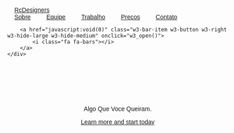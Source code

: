 <!DOCTYPE html>
<html lang="en">
<head>
    <meta charset="UTF-8">
    <link rel="shortcut icon" type="image x-icon"  href="LOGOOFC.jpg">
    <title>RcDesigner</title>
</head>
<body>

</body>

<meta charset="UTF-8">
<meta name="viewport" content="width=device-width, initial-scale=1">
<link rel="stylesheet" href="https://www.w3schools.com/w3css/4/w3.css">
<link rel="stylesheet" href="https://fonts.googleapis.com/css?family=Raleway">
<link rel="stylesheet" href="https://cdnjs.cloudflare.com/ajax/libs/font-awesome/4.7.0/css/font-awesome.min.css">
<link rel="shortcut icon" type="image x-icon"  href="Menuzin.png">
<style>
    body,h1,h2,h3,h4,h5,h6 {font-family: "Raleway", sans-serif}

    body, html {
        height: 100%;

        line-height: 1.8;
    }

    /* Full height image header */
    .bgimg-1 {
        background-position: center;
        background-size: cover;
        background-image: url("BACKGROUNDPSITE.jpg");
        min-height: 100%;
    }

    .w3-bar .w3-button {
        padding: 16px;
    }
</style>
<body>


<!-- Navbar (sit on top) -->
<div class="w3-top">
    <div class="w3-bar w3-white w3-card" id="myNavbar">
         <a href="#home" class="w3-bar-item w3-button w3-wide">RcDesigners</a>
        <!-- Right-sided navbar links -->
        <div class="w3-right  w3-hide-small">
            <a href="#about" class="w3-bar-item w3-button">Sobre</a>
            <a href="#team" class="w3-bar-item w3-button"><i class="fa fa-user"></i>Equipe</a>
            <a href="#work" class="w3-bar-item w3-button"><i class="fa fa-th"></i>Trabalho</a>
            <a href="#pricing" class="w3-bar-item w3-button"><i class="fa fa-usd"></i>Precos</a>
            <a href="#contact" class="w3-bar-item w3-button"><i class="fa fa-envelope"></i>Contato</a>
        </div>
        <!-- Hide right-floated links on small screens and replace them with a menu icon -->

        <a href="javascript:void(0)" class="w3-bar-item w3-button w3-right w3-hide-large w3-hide-medium" onclick="w3_open()">
            <i class="fa fa-bars"></i>
        </a>
    </div>
</div>

<!-- Sidebar on small screens when clicking the menu icon -->
<nav class="w3-sidebar w3-bar-block w3-black w3-card w3-animate-left w3-hide-medium w3-hide-large" style="display:none" id="mySidebar">
    <a href="javascript:void(0)" onclick="w3_close()" class="w3-bar-item w3-button w3-large w3-padding-16">Close ×</a>
    <a href="#about" onclick="w3_close()" class="w3-bar-item w3-button">Sobre</a>
    <a href="#team" onclick="w3_close()" class="w3-bar-item w3-button">Equipe</a>
    <a href="#work" onclick="w3_close()" class="w3-bar-item w3-button">Trabalhos</a>
    <a href="#pricing" onclick="w3_close()" class="w3-bar-item w3-button">Precos</a>
    <a href="#contact" onclick="w3_close()" class="w3-bar-item w3-button">Contato</a>
</nav>

<!-- Header with full-height image -->
<header class="bgimg-1 w3-display-container w3-grayscale-min" id="home">
    <div class="w3-display-left w3-text-white" style="padding:48px"
        <span class="w3-jumbo   w3-hide-small"></span><br>
    <span class="w3-jumbo w3-hide-small"></span><br>
        <span class="w3-xxlarge w3-hide-large w3-hide-medium"</span><br>
        <span class="w3-large">Algo Que Voce Queiram.</span>
        <p><a href="#about" class="w3-button w3-white w3-padding-large w3-large w3-margin-top w3-opacity w3-hover-opacity-off">Learn more and start today</a></p>
    </div>
    <div class="w3-display-bottomleft w3-text-grey w3-large" style="padding:24px 48px">
        <i class="fa fa-facebook-official w3-hover-opacity"></i>
        <i class="fa fa-instagram w3-hover-opacity"></i>
        <i class="fa fa-snapchat w3-hover-opacity"></i>
        <i class="fa fa-pinterest-p w3-hover-opacity"></i>
        <i class="fa fa-twitter w3-hover-opacity"></i>
        <i class="fa fa-linkedin w3-hover-opacity"></i>
    </div>
</header>

<!-- About Section -->
<div class="w3-container" style="padding:128px 16px" id="about">
    <h3 class="w3-center">Sobre A Empresa</h3>
    <p class="w3-center w3-large">Principais recursos da nossa empresa</p>
    <div class="w3-row-padding w3-center" style="margin-top:64px">
        <div class="w3-quarter">
            <i class="fa fa-desktop w3-margin-bottom w3-jumbo w3-center"></i>
            <p class="w3-large">Responsabilidaes</p>
            <p>Palavras Sabias</p>
        </div>
        <div class="w3-quarter">
            <i class="fa fa-heart w3-margin-bottom w3-jumbo"></i>
            <p class="w3-large">Exemplo</p>
            <p>Palavras Sabias</p>
        </div>
        <div class="w3-quarter">
            <i class="fa fa-diamond w3-margin-bottom w3-jumbo"></i>
            <p class="w3-large">Exemplo</p>
            <p>Palavras Sabias</p>
        </div>
        <div class="w3-quarter">
            <i class="fa fa-cog w3-margin-bottom w3-jumbo"></i>
            <p class="w3-large">Exemplo</p>
            <p>Palavras Sabias</p>
        </div>
    </div>
</div>

<!-- Promo Section - "We know design" -->
<div class="w3-container w3-light-grey" style="padding:128px 16px">
    <div class="w3-row-padding">
        <div class="w3-col m6">
            <h3>Nossos Trabalhos</h3>
            <p>Falar Sobre Um Pouco</p>
            <p><a href="#work" class="w3-button w3-black"><i class="fa fa-th"> </i>Ver Nossos Trabalhos</a></p>
        </div>
        <div class="w3-col m6">
            <img class="w3-image w3-round-large" src="" alt="Imagens" width="700" height="394">
        </div>
    </div>
</div>

<!-- Team Section -->
<div class="w3-container" style="padding:128px 16px" id="team">
    <h3 class="w3-center">A Equipe</h3>
    <p class="w3-center w3-large">Escrever</p>
    <div class="w3-row-padding w3-grayscale" style="margin-top:64px">
        <div class="w3-col l3 m6 w3-margin-bottom">
            <div class="w3-card">
                <img src="/w3images/team2.jpg" alt="" style="width:100%">
                <div class="w3-container">
                    <h3></h3>
                    <p class="w3-opacity">Diretor Executivo</p>
                    <p>Biografia</p>
                    <p><button class="w3-button w3-light-grey w3-block"><i class="fa fa-envelope"></i>Contato</button></p>
                </div>
            </div>
        </div>
        <div class="w3-col l3 m6 w3-margin-bottom">
            <div class="w3-card">
                <img src="/w3images/team1.jpg" alt="" style="width:100%">
                <div class="w3-container">
                    <h3></h3>
                    <p class="w3-opacity"><D>Designer</D></p>
                    <p>Bio</p>
                    <p><button class="w3-button w3-light-grey w3-block"><i class="fa fa-envelope"></i>Contato</button></p>
                </div>
            </div>
        </div>
        <div class="w3-col l3 m6 w3-margin-bottom">
            <div class="w3-card">
                <img src="/w3images/team3.jpg" alt="" style="width:100%">
                <div class="w3-container">
                    <h3></h3>
                    <p class="w3-opacity">Web Designer</p>
                    <p></p>
                    <p><button class="w3-button w3-light-grey w3-block"><i class="fa fa-envelope"></i> Contact</button></p>
                </div>
            </div>
        </div>
        <div class="w3-col l3 m6 w3-margin-bottom">
            <div class="w3-card">
                <img src="/w3images/team4.jpg" alt="" style="width:100%">
                <div class="w3-container">
                    <h3></h3>
                    <p class="w3-opacity">Designer</p>
                    <p>Bio</p>
                    <p><button class="w3-button w3-light-grey w3-block"><i class="fa fa-envelope"></i> Contact</button></p>
                </div>
            </div>
        </div>
    </div>
</div>

<!-- Promo Section "Statistics" -->
<div class="w3-container w3-row w3-center w3-dark-grey w3-padding-64">
    <div class="w3-quarter">
        <span class="w3-xxlarge">14+</span>
        <br>Parceiros
    </div>
    <div class="w3-quarter">
        <span class="w3-xxlarge">55+</span>
        <br>Projetos Finalizados
    </div>
    <div class="w3-quarter">
        <span class="w3-xxlarge">89+</span>
        <br>Clientes Satisfeitos
    </div>
    <div class="w3-quarter">
        <span class="w3-xxlarge">150+</span>
        <br>Conhecimentos
    </div>
</div>

<!-- Work Section -->
<div class="w3-container" style="padding:128px 16px" id="work">
    <h3 class="w3-center">Nossos Trabalhos</h3>
    <p class="w3-center w3-large">Portfolio</p>

    <div class="w3-row-padding" style="margin-top:64px">
        <div class="w3-col l3 m6">
            <img src="CARDAPIOPRONTOJPEG.jpg" style="width:100%" onclick="onClick(this)" class="w3-hover-opacity" alt="Cardapio">
        </div>
        <div class="w3-col l3 m6">
            <img src="CARTAOADVOGADOFRENTEPRONTOJPEG.jpg" style="width:100%" onclick="onClick(this)" class="w3-hover-opacity" alt="Cartao Advogado">
        </div>
        <div class="w3-col l3 m6">
            <img src="CARTAODOCEFRENTEPRONTOJPEG.jpg" style="width:100%" onclick="onClick(this)" class="w3-hover-opacity" alt="Cartao De Doce">
        </div>
        <div class="w3-col l3 m6">
            <img src="CARTAOUNHAPRONTOJPEG.jpg" style="width:100%" onclick="onClick(this)" class="w3-hover-opacity" alt="Cartao de Unha"
    </div>

    <div class="w3-row-padding w3-section">
        <div class="w3-col l3 m6">
            <img src="CARTAOCHADEBEBEPRONTOJPEG.jpg" style="width:100%" onclick="onClick(this)" class="w3-hover-opacity" alt="Cha De Bebe">
        </div>
        <div class="w3-col l3 m6">
            <img src="CARTAOLINGERIEPRONTOJPEG.jpg" style="width:100%" onclick="onClick(this)" class="w3-hover-opacity" alt="Langerie">
        </div>
        <div class="w3-col l3 m6">
            <img src="CARTAOSALAODEBELEZAPRONTOJPEG.jpg" style="width:100%" onclick="onClick(this)" class="w3-hover-opacity" alt="Salao De Beleza">
        </div>
        <div class="w3-col l3 m6">
            <img src="CARTAOTRAILERRUAPRONTOJPEG.jpg" style="width:100%" onclick="onClick(this)" class="w3-hover-opacity" alt="Trailer">
        </div>
    </div>
</div>

<!-- Modal for full size images on click-->
<div id="modal01" class="w3-modal w3-black" onclick="this.style.display='none'">
    <span class="w3-button w3-xxlarge w3-black w3-padding-large w3-display-topright" title="Close Modal Image">×</span>
    <div class="w3-modal-content w3-animate-zoom w3-center w3-transparent w3-padding-64">
        <img id="img01" class="w3-image">
        <p id="caption" class="w3-opacity w3-large"></p>
    </div>
</div>

<!-- Skills Section -->
<div class="w3-container w3-light-grey w3-padding-64">
    <div class="w3-row-padding">
        <div class="w3-col m6">
            <h3>Nossas Habilidades</h3>
            <p>Escrever No Que Sao Bons<br>

            </p>
            <p>           <br>
                </p>
        </div>
        <div class="w3-col m6">
            <p class="w3-wide"><i class="fa fa-camera w3-margin-right"></i>Oque</p>
            <div class="w3-grey">
                <div class="w3-container w3-dark-grey w3-center" style="width:90%">Porcetagem</div>
            </div>
            <p class="w3-wide"><i class="fa fa-desktop w3-margin-right"></i>Oque</p>
            <div class="w3-grey">
                <div class="w3-container w3-dark-grey w3-center" style="width:85%">Porcentagem</div>
            </div>
            <p class="w3-wide"><i class="fa fa-photo w3-margin-right"></i>Oque</p>
            <div class="w3-grey">
                <div class="w3-container w3-dark-grey w3-center" style="width:75%">Porcentagem</div>
            </div>
        </div>
    </div>
</div>

<!-- Pricing Section -->
<div class="w3-container w3-center w3-dark-grey" style="padding:128px 16px" id="Precos">
    <h3>Pacotes</h3>
    <p class="w3-large">Escolha De Acordo Com Seus Bolso</p>
    <div class="w3-row-padding" style="margin-top:64px">
        <div class="w3-third w3-section">
            <ul class="w3-ul w3-white w3-hover-shadow">
                <li class="w3-black w3-xlarge w3-padding-32">Pacote Basico</li>
                <li class="w3-padding-16"><b>Algo</b> Algo</li>
                <li class="w3-padding-16"><b>Algo</b> Algo</li>
                <li class="w3-padding-16"><b>Algo</b> Algo</li>
                <li class="w3-padding-16"><b>Algo</b> Algo</li>
                <li class="w3-padding-16">
                    <h2 class="w3-wide">$Preco</h2>
                    <span class="w3-opacity"></span>
                </li>
                <li class="w3-light-grey w3-padding-24">
                    <button class="w3-button w3-black w3-padding-large">Comprar</button>
                </li>
            </ul>
        </div>
        <div class="w3-third">
            <ul class="w3-ul w3-white w3-hover-shadow">
                <li class="w3-red w3-xlarge w3-padding-48">Pacote Pro</li>
                <li class="w3-padding-16"><b>Algo</b> Algo</li>
                <li class="w3-padding-16"><b>Algo</b> Algo</li>
                <li class="w3-padding-16"><b>Algo</b> Algo</li>
                <li class="w3-padding-16"><b>Algo</b> Algo</li>
                <li class="w3-padding-16">
                    <h2 class="w3-wide">$Preco</h2>
                    <span class="w3-opacity"></span>
                </li>
                <li class="w3-light-grey w3-padding-24">
                    <button class="w3-button w3-black w3-padding-large">Comprar</button>
                </li>
            </ul>
        </div>
        <div class="w3-third w3-section">
            <ul class="w3-ul w3-white w3-hover-shadow">
                <li class="w3-black w3-xlarge w3-padding-32">Pacote Premium</li>
                <li class="w3-padding-16"><b>Algo</b>Algo </li>
                <li class="w3-padding-16"><b>Algo</b>Algo</li>
                <li class="w3-padding-16"><b>Algo</b>Algo</li>
                <li class="w3-padding-16">
                    <h2 class="w3-wide">$Preco</h2>
                    <span class="w3-opacity"></span>
                </li>
                <li class="w3-light-grey w3-padding-24">
                    <button class="w3-button w3-black w3-padding-large">Comprar</button>
                </li>
            </ul>
        </div>
    </div>
</div>

<!-- Contact Section -->
<div class="w3-container w3-light-grey" style="padding:128px 16px" id="contact">
    <h3 class="w3-center">Contato</h3>
    <p class="w3-center w3-large">Envie-nos uma mensagem</p>
    <div style="margin-top:48px">
        <p><i class="fa fa-map-marker fa-fw w3-xxlarge w3-margin-right"></i> Sao Paulo</p>
        <p><i class="fa fa-phone fa-fw w3-xxlarge w3-margin-right"></i> Telefones: Tio e Tia</p>
        <p><i class="fa fa-envelope fa-fw w3-xxlarge w3-margin-right"> </i> Email Da Empresa</p>
        <br>
        <form action="/action_page.php" target="_blank">
            <p><input class="w3-input w3-border" type="text" placeholder="Nome" required name="Nome"></p>
            <p><input class="w3-input w3-border" type="text" placeholder="Email" required name="Email"></p>
            <p><input class="w3-input w3-border" type="text" placeholder="Sujeito" required name="Subject"></p>
            <p><input class="w3-input w3-border" type="text" placeholder="Mensagem" required name="Mensagem"></p>
            <p>
                <button class="w3-button w3-black" type="submit">
                    <i class="fa fa-paper-plane"></i> Enviar Mensagem
                </button>
            </p>
        </form>
        <!-- Image of location/map -->
        <img src="/w3images/map.jpg" class="w3-image w3-greyscale" style="width:100%;margin-top:48px">
    </div>
</div>

<!-- Footer -->
<footer class="w3-center w3-black w3-padding-64">
    <a href="#home" class="w3-button w3-light-grey"><i class="fa fa-arrow-up w3-margin-right"></i>Voltar Para Cima</a>
    <div class="w3-xlarge w3-section">
        <i class= "fa fa-facebook-official w3-hover-opacity"></i>
        <i class="fa fa-instagram w3-hover-opacity"></i>
        <i class="fa fa-snapchat w3-hover-opacity"></i>
        <i class="fa fa-pinterest-p w3-hover-opacity"></i>
        <i class="fa fa-twitter w3-hover-opacity"></i>
        <i class="fa fa-linkedin w3-hover-opacity"></i>
    </div>
    <p>Feito Por <a href="https://www.facebook.com/RC-Designer-110576740741726" title="RcDesigner" target="_blank" class="w3-hover-text-green">RcDesigners</a></p>
</footer>

<script>
    // Modal Image Gallery
    function onClick(element) {
        document.getElementById("img01").src = element.src;
        document.getElementById("modal01").style.display = "block";
        var captionText = document.getElementById("caption");
        captionText.innerHTML = element.alt;
    }


    // Toggle between showing and hiding the sidebar when clicking the menu icon
    var mySidebar = document.getElementById("mySidebar");

    function w3_open() {
        if (mySidebar.style.display === 'block') {
            mySidebar.style.display = 'none';
        } else {
            mySidebar.style.display = 'block';
        }
    }

    // Close the sidebar with the close button
    function w3_close() {
        mySidebar.style.display = "none";
    }
</script>

</body>
